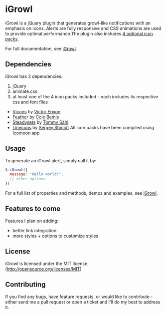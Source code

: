 iGrowl
======

iGrowl is a jQuery plugin that generates growl-like notifications with an emphasis on icons. Alerts are fully responsive and CSS animations are used to provide optimal performance.The plugin also includes <a href="#ss-installation">4 optional icon packs</a>.

For full documentation, see [iGrowl](http://catc.github.io/iGrowl/).

## Dependencies
iGrowl has 3 dependencies:

1. jQuery
2. animate.css
3. at least one of the 4 icon packs included - each includes its respective css and font files
  * [Vicons](https://dribbble.com/shots/1663443-60-Vicons-Free-Icon-Set) by [Victor Erixon](http://victorerixon.com/)
  * [Feather](http://colebemis.com/feather/) by [Cole Bemis](http://colebemis.com/)
  * [Steadysets](https://dribbble.com/shots/929153-Steady-set-of-icons) by [Tommy Sähl](http://tommysahl.com/)
  * [Linecons](http://designmodo.com/linecons-free/) by [Sergey Shmidt](http://shmidt.in/)
All icon packs have been compiled using [Icomoon](https://icomoon.io/) app

## Usage
To generate an iGrowl alert, simply call it by:
```javascript
$.iGrowl({
  message: "Hello world!",
  // other options
})
```
For a full list of properties and methods, demos and examples, see  [iGrowl](http://catc.github.io/iGrowl/).

## Features to come
Features I plan on adding:
* better link integration
* more styles + options to customize styles

## License
iGrowl is licensed under the MIT license. (http://opensource.org/licenses/MIT)

## Contributing
If you find any bugs, have feature requests, or would like to contribute - either send me a pull request or open a ticket and I'll do my best to address it.
